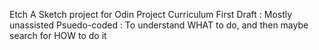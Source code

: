 Etch A Sketch project for Odin Project Curriculum
First Draft : Mostly unassisted
Psuedo-coded : To understand WHAT to do, and then maybe search for HOW to do it
